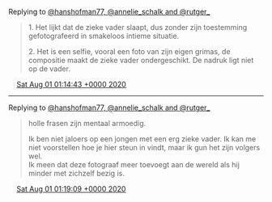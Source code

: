 Replying to [@hanshofman77, @annelie\_schalk and @rutger\_](https://twitter.com/@hanshofman77/status/1289146537482821633)

> 1\. Het lijkt dat de zieke vader slaapt, dus zonder zijn toestemming gefotografeerd in smakeloos intieme situatie\.  
>   
> 2\. Het is een selfie, vooral een foto van zijn eigen grimas, de compositie maakt de zieke vader ondergeschikt\. De nadruk ligt niet op de vader\.

<img src="../../media/tweet.ico" width="12" /> [Sat Aug 01 01:14:43 +0000 2020](https://twitter.com/DromerDenker/status/1289368933456392193)

----

Replying to [@hanshofman77, @annelie\_schalk and @rutger\_](https://twitter.com/@hanshofman77/status/1289146537482821633)

> holle frasen zijn mentaal armoedig\.  
>   
> Ik ben niet jaloers op een jongen met een erg zieke vader\. Ik kan me niet voorstellen hoe je hier steun in vindt, maar ik gun het zijn volgers wel\.   
> Ik meen dat deze fotograaf meer toevoegt aan de wereld als hij minder met zichzelf bezig is\.

<img src="../../media/tweet.ico" width="12" /> [Sat Aug 01 01:19:09 +0000 2020](https://twitter.com/DromerDenker/status/1289370050252566528)